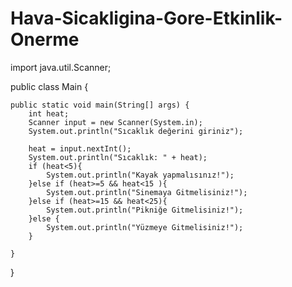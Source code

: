 # Hava-Sicakligina-Gore-Etkinlik-Onerme

import java.util.Scanner;

public class Main {

    public static void main(String[] args) {
        int heat;
        Scanner input = new Scanner(System.in);
        System.out.println("Sıcaklık değerini giriniz");

        heat = input.nextInt();
        System.out.println("Sıcaklık: " + heat);
        if (heat<5){
            System.out.println("Kayak yapmalısınız!");
        }else if (heat>=5 && heat<15 ){
            System.out.println("Sinemaya Gitmelisiniz!");
        }else if (heat>=15 && heat<25){
            System.out.println("Pikniğe Gitmelisiniz!");
        }else {
            System.out.println("Yüzmeye Gitmelisiniz!");
        }

    }
}
